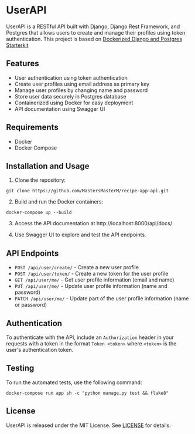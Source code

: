 # UserAPI

UserAPI is a RESTful API built with Django, Django Rest Framework, and Postgres that allows users to create and manage their profiles using token authentication.
This project is based on [Dockerized Django and Postgres Starterkit](https://github.com/MastersMasterM/Django-Postgres-Imp4Docker/tree/main)

## Features

- User authentication using token authentication
- Create user profiles using email address as primary key
- Manage user profiles by changing name and password
- Store user data securely in Postgres database
- Containerized using Docker for easy deployment
- API documentation using Swagger UI

## Requirements

- Docker
- Docker Compose

## Installation and Usage

1. Clone the repository:

```
git clone https://github.com/MastersMasterM/recipe-app-api.git
```

2. Build and run the Docker containers:

```
docker-compose up --build
```

3. Access the API documentation at http://localhost:8000/api/docs/

4. Use Swagger UI to explore and test the API endpoints.

## API Endpoints

- `POST /api/user/create/` - Create a new user profile
- `POST /api/user/token/` - Create a new token for the user profile
- `GET /api/user/me/` - Get user profile information (email and name)
- `PUT /api/user/me/` - Update user profile information (name and password)
- `PATCH /api/user/me/` - Update part of the user profile information (name or password)

## Authentication

To authenticate with the API, include an `Authorization` header in your requests with a token in the format `Token <token>` where `<token>` is the user's authentication token.

## Testing

To run the automated tests, use the following command:

```
docker-compose run app sh -c "python manage.py test && flake8"
```

## License

UserAPI is released under the MIT License. See [LICENSE](LICENSE) for details.

